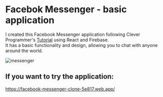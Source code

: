 # Facebok Messenger - basic application

I created this Facebook Messenger application following Clever Programmer's [Tutorial](https://www.youtube.com/watch?v=KB7JEnfc7Dc&t=2757s&ab_channel=CleverProgrammer) using React and Firebase.
</br>
It has a basic functionality and design, allowing you to chat with anyone around the world. 

![messenger](https://user-images.githubusercontent.com/29714385/92306309-c2c45100-ef96-11ea-98da-5a50859cb3f5.PNG)

## If you want to try the application:
https://facebook-messenger-clone-5e817.web.app/
